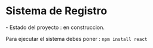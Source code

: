 <h1> Sistema de Registro </h1>
- Estado del proyecto : en construccion.

Para ejecutar el sistema debes poner : ```npm install react ```
